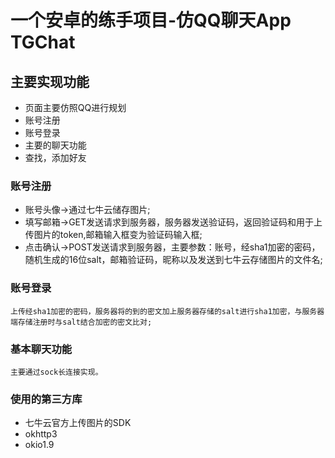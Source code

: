 # 一个安卓的练手项目-仿QQ聊天App TGChat
## 主要实现功能
* 页面主要仿照QQ进行规划
* 账号注册
* 账号登录
* 主要的聊天功能
* 查找，添加好友


### 账号注册
* 账号头像->通过七牛云储存图片;
* 填写邮箱->GET发送请求到服务器，服务器发送验证码，返回验证码和用于上传图片的token,邮箱输入框变为验证码输入框;
* 点击确认->POST发送请求到服务器，主要参数：账号，经sha1加密的密码，随机生成的16位salt，邮箱验证码，昵称以及发送到七牛云存储图片的文件名;

### 账号登录
    上传经sha1加密的密码，服务器将的到的密文加上服务器存储的salt进行sha1加密，与服务器端存储注册时与salt结合加密的密文比对;
    
### 基本聊天功能
    主要通过sock长连接实现。
    
### 使用的第三方库
* 七牛云官方上传图片的SDK
* okhttp3
* okio1.9
